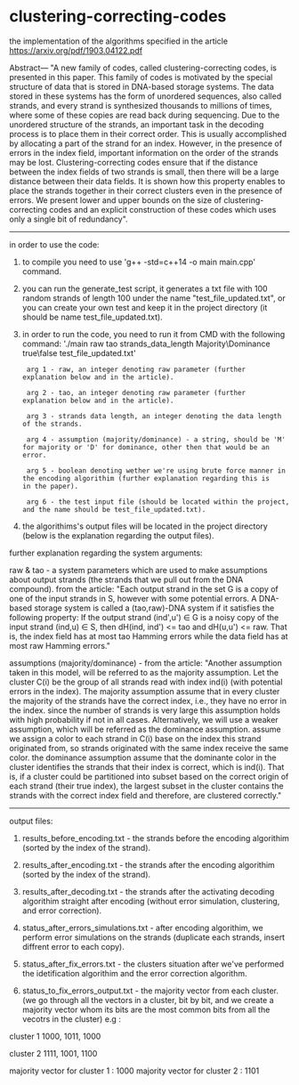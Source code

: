 # clustering-correcting-codes
the implementation of the algorithms specified in the article https://arxiv.org/pdf/1903.04122.pdf

Abstract— "A new family of codes, called clustering-correcting
codes, is presented in this paper. This family of codes is motivated
by the special structure of data that is stored in DNA-based storage systems. The data stored in these systems has the form of
unordered sequences, also called strands, and every strand is synthesized thousands to millions of times, where some of these copies
are read back during sequencing. Due to the unordered structure
of the strands, an important task in the decoding process is to
place them in their correct order. This is usually accomplished by
allocating a part of the strand for an index. However, in the presence of errors in the index field, important information on the
order of the strands may be lost.
Clustering-correcting codes ensure that if the distance between
the index fields of two strands is small, then there will be a large
distance between their data fields. It is shown how this property
enables to place the strands together in their correct clusters even
in the presence of errors. We present lower and upper bounds on
the size of clustering-correcting codes and an explicit construction
of these codes which uses only a single bit of redundancy".

____________________________________________________________________________________

in order to use the code:

1. to compile you need to use 'g++ -std=c++14 -o main main.cpp' command.

2. you can run the generate_test script, it generates a txt file with 100 random strands of length 100 under the name "test_file_updated.txt", or you can create your own test and keep it in the project directory (it should be name test_file_updated.txt).

3. in order to run the code, you need to run it from CMD with the following command:
'./main raw tao strands_data_length Majority\Dominance true\false test_file_updated.txt'

        arg 1 - raw, an integer denoting raw parameter (further explanation below and in the article).

        arg 2 - tao, an integer denoting raw parameter (further explanation below and in the article).

        arg 3 - strands data length, an integer denoting the data length of the strands.

        arg 4 - assumption (majority/dominance) - a string, should be 'M' for majority or 'D' for dominance, other then that would be an        error.

        arg 5 - boolean denoting wether we're using brute force manner in the encoding algorithim (further explanation regarding this is        in the paper).

        arg 6 - the test input file (should be located within the project, and the name should be test_file_updated.txt).

4. the algorithims's output files will be located in the project directory (below is the explanation regarding the output files).

further explanation regarding the system arguments:

raw & tao - a system parameters which are used to make assumptions about output strands (the strands that we pull out from the DNA compound). from the article: "Each output strand in the set G is a copy of one of the input strands in S, however with some potential errors. A DNA-based storage system is called a (tao,raw)-DNA system if it satisfies the following property: If the output strand (ind',u') ∈ G is a noisy copy of the input strand (ind,u) ∈ S, then dH(ind, ind') <= tao and
dH(u,u') <= raw. That is, the index field has at most tao Hamming errors while the data field has at most raw Hamming errors."

assumptions (majority/dominance) - from the article: "Another assumption taken in this model, will be referred to 
as the majority assumption. Let the cluster C(i) be the group of all strands read with index ind(i) (with potential errors in the index). The majority assumption assume that in every cluster the majority of the strands have the correct index, i.e., they have no error in the index. since the number of strands is very large this assumption holds with high probability if not in all cases. Alternatively, we will use a weaker assumption, which will be referred as the dominance assumption. assume we assign a color to each strand in C(i) base on the index this strand originated from, so strands originated with the same index receive the same color. the dominance assumption assume that the dominante color in the cluster identifies the strands that their index is correct, which is ind(i). That is, if a cluster could be partitioned into subset based on the correct origin of each strand (their true index), the largest subset in the cluster contains the strands with the correct index field and therefore, are clustered correctly."

____________________________________________________________________________________


output files:

1. results_before_encoding.txt - the strands before the encoding algorithim (sorted by the index of the strand).

2. results_after_encoding.txt - the strands after the encoding algorithim (sorted by the index of the strand).

3. results_after_decoding.txt - the strands after the activating decoding algorithim straight after encoding (without error simulation, clustering, and error correction).

4. status_after_errors_simulations.txt - after encoding algorithim, we perform error simulations on the strands (duplicate each strands, insert diffrent error to each copy).

5. status_after_fix_errors.txt - the clusters situation after we've performed the idetification algorithim and the error correction algorithm.

6. status_to_fix_errors_output.txt - the majority vector from each cluster. (we go through all the vectors in a cluster, bit by bit, and we create a majority vector whom its bits are the most common bits from all the vecotrs in the cluster) e.g :

cluster 1 1000, 1011, 1000

cluster 2 1111, 1001, 1100

majority vector for cluster 1 : 1000
majority vector for cluster 2 : 1101  

     
        


